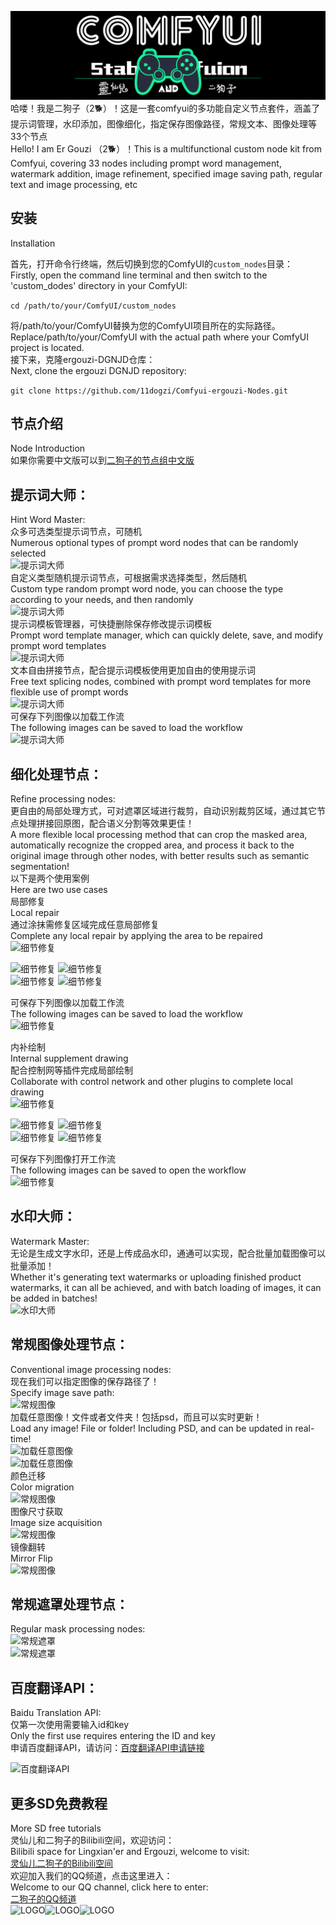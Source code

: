 ![灵仙儿和二狗子](docs/LOGO2.png "LOGO2")
哈喽！我是二狗子（2🐕）！这是一套comfyui的多功能自定义节点套件，涵盖了提示词管理，水印添加，图像细化，指定保存图像路径，常规文本、图像处理等33个节点   
Hello! I am Er Gouzi （2🐕）！This is a multifunctional custom node kit from Comfyui, covering 33 nodes including prompt word management, watermark addition, image refinement, specified image saving path, regular text and image processing, etc

## 安装
Installation

首先，打开命令行终端，然后切换到您的ComfyUI的`custom_nodes`目录：   
Firstly, open the command line terminal and then switch to the 'custom_dodes' directory in your ComfyUI:   

```cd /path/to/your/ComfyUI/custom_nodes```

将/path/to/your/ComfyUI替换为您的ComfyUI项目所在的实际路径。   
Replace/path/to/your/ComfyUI with the actual path where your ComfyUI project is located.   
接下来，克隆ergouzi-DGNJD仓库：   
Next, clone the ergouzi DGNJD repository:   

```git clone https://github.com/11dogzi/Comfyui-ergouzi-Nodes.git```

## 节点介绍   
Node Introduction   
如果你需要中文版可以到[二狗子的节点组中文版](https://github.com/11dogzi/Comfyui-ergouzi-DGNJD)     
 ## 提示词大师：
Hint Word Master:   
众多可选类型提示词节点，可随机   
Numerous optional types of prompt word nodes that can be randomly selected   
![提示词大师](docs/2固定提示词大师.png "2固定提示词大师")   
自定义类型随机提示词节点，可根据需求选择类型，然后随机   
Custom type random prompt word node, you can choose the type according to your needs, and then randomly   
![提示词大师](docs/2自定义随机提示词大师.png "2自定义随机提示词大师")   
提示词模板管理器，可快捷删除保存修改提示词模板   
Prompt word template manager, which can quickly delete, save, and modify prompt word templates   
![提示词大师](docs/2提示词模板管理.png "2提示词模板管理")   
文本自由拼接节点，配合提示词模板使用更加自由的使用提示词   
Free text splicing nodes, combined with prompt word templates for more flexible use of prompt words   
![提示词大师](docs/2文本拼接.png "2文本拼接")   
可保存下列图像以加载工作流   
The following images can be saved to load the workflow   
![提示词大师](docs/workflow.png "提示词大师工作流")       


 ## 细化处理节点：
Refine processing nodes:   
更自由的局部处理方式，可对遮罩区域进行裁剪，自动识别裁剪区域，通过其它节点处理拼接回原图，配合语义分割等效果更佳！   
A more flexible local processing method that can crop the masked area, automatically recognize the cropped area, and process it back to the original image through other nodes, with better results such as semantic segmentation!   
以下是两个使用案例   
Here are two use cases   
局部修复   
Local repair   
通过涂抹需修复区域完成任意局部修复   
Complete any local repair by applying the area to be repaired   
![细节修复](docs/1细节优化.png "1细节优化")   

![细节修复](docs/修复前原图.png "修复前原图") ![细节修复](docs/修复后.png "修复后")    
![细节修复](docs/局部修复前.png "局部修复前") ![细节修复](docs/局部修复后.png "局部修复后")   

可保存下列图像以加载工作流   
The following images can be saved to load the workflow   
![细节修复](docs/修复后.png "修复后")   

内补绘制   
Internal supplement drawing   
配合控制网等插件完成局部绘制   
Collaborate with control network and other plugins to complete local drawing   
![细节修复](docs/1细节优化2.png "1细节优化2")   

![细节修复](docs/内补前.png "内补前") ![细节修复](docs/修复后2.png "修复后2")    
![细节修复](docs/内补.png "内补") ![细节修复](docs/内补后.png "内补后")   

可保存下列图像打开工作流   
The following images can be saved to open the workflow   
![细节修复](docs/修复后2.png "修复后2")   

 ## 水印大师：
Watermark Master:   
无论是生成文字水印，还是上传成品水印，通通可以实现，配合批量加载图像可以批量添加！   
Whether it's generating text watermarks or uploading finished product watermarks, it can all be achieved, and with batch loading of images, it can be added in batches!   
![水印大师](docs/3水印大师.png "3水印大师")   

 ## 常规图像处理节点：
Conventional image processing nodes:   
现在我们可以指定图像的保存路径了！   
Specify image save path:   
![常规图像](docs/4图像指定保存路径.png "4图像指定保存路径")  
加载任意图像！文件或者文件夹！包括psd，而且可以实时更新！    
Load any image! File or folder! Including PSD, and can be updated in real-time!    
![加载任意图像](docs/加载任意图像.png "加载任意图像")     
![加载任意图像](docs/加载任意图像2.png "加载任意图像2")     
颜色迁移     
Color migration   
![常规图像](docs/4颜色迁移.png "4颜色迁移")   
图像尺寸获取   
Image size acquisition   
![常规图像](docs/4图像尺寸获取.png "4图像尺寸获取")   
镜像翻转   
Mirror Flip   
![常规图像](docs/4图像镜像翻转.png "4图像镜像翻转")   

 ## 常规遮罩处理节点：
Regular mask processing nodes:   
![常规遮罩](docs/5遮罩处理.png "5遮罩处理")   
![常规遮罩](docs/5遮罩羽化.png "5遮罩羽化")  

 ## 百度翻译API：
Baidu Translation API:   
仅第一次使用需要输入id和key   
Only the first use requires entering the ID and key   
申请百度翻译API，请访问：[百度翻译API申请链接](https://fanyi-api.baidu.com/?aldtype=16047&ext_channel=Aldtype&fr=pcHeader)   

![百度翻译API](docs/6百度翻译API.png "6百度翻译API")   


## 更多SD免费教程
More SD free tutorials   
灵仙儿和二狗子的Bilibili空间，欢迎访问：   
Bilibili space for Lingxian'er and Ergouzi, welcome to visit:   
[灵仙儿二狗子的Bilibili空间](https://space.bilibili.com/19723588?spm_id_from=333.1007.0.0)   
欢迎加入我们的QQ频道，点击这里进入：   
Welcome to our QQ channel, click here to enter:   
[二狗子的QQ频道](https://pd.qq.com/s/3d9ys5wpr)   
![LOGO](docs/LOGO1.png "LOGO1")![LOGO](docs/LOGO1.png "LOGO1")![LOGO](docs/LOGO1.png "LOGO1")













